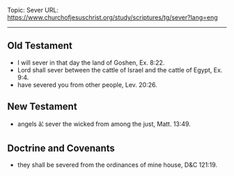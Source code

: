 Topic: Sever
URL: https://www.churchofjesuschrist.org/study/scriptures/tg/sever?lang=eng

---

## Old Testament

- I will sever in that day the land of Goshen, Ex. 8:22.
- Lord shall sever between the cattle of Israel and the cattle of Egypt, Ex. 9:4.
- have severed you from other people, Lev. 20:26.

## New Testament

- angels â¦ sever the wicked from among the just, Matt. 13:49.

## Doctrine and Covenants

- they shall be severed from the ordinances of mine house, D&C 121:19.

